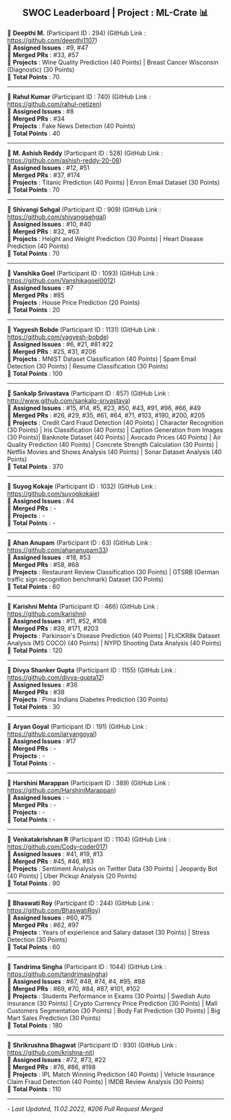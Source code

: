 <div align = 'center'>
  <h2> SWOC Leaderboard | Project : ML-Crate 📊 </h2>
  </div>


🔴 **Deepthi M.** (Participant ID : 294) (GitHub Link : https://github.com/deepthi1107) <br/>
🔴 **Assigned Issues** : #9, #47 <br/>
🔴 **Merged PRs** : #33, #57 <br/>
🔴 **Projects** : Wine Quality Prediction (40 Points) | Breast Cancer Wisconsin (Diagnostic) (30 Points) <br/>
🔴 **Total Points** : 70 <br/>

************************************************************
🔴 **Rahul Kumar** (Participant ID : 740) (GitHub Link : https://github.com/rahul-netizen)<br/>
🔴 **Assigned Issues** : #8 <br/>
🔴 **Merged PRs** : #34 <br/>
🔴 **Projects** : Fake News Detection (40 Points) <br/>
🔴 **Total Points** : 40 <br/>

**************************************************************
🔴 **M. Ashish Reddy** (Participant ID : 528) (GitHub Link : https://github.com/ashish-reddy-20-08)<br/>
🔴 **Assigned Issues** : #12, #51 <br/>
🔴 **Merged PRs** : #37, #174 <br/>
🔴 **Projects** : Titanic Prediction (40 Points) | Enron Email Dataset (30 Points) <br/>
🔴 **Total Points** : 70 <br/>

****************************************************************
🔴 **Shivangi Sehgal** (Participant ID : 909) (GitHub Link :  https://github.com/shivangisehgal)<br/>
🔴 **Assigned Issues** : #10, #40 <br/>
🔴 **Merged PRs** : #32, #63 <br/>
🔴 **Projects** : Height and Weight Prediction (30 Points) | Heart Disease Prediction (40 Points) <br/>
🔴 **Total Points** : 70 <br/>

***************************************************************
🔴 **Vanshika Goel** (Participant ID : 1093) (GitHub Link : https://github.com/Vanshikagoel0012)<br/>
🔴 **Assigned Issues** : #7 <br/>
🔴 **Merged PRs** : #85 <br/>
🔴 **Projects** : House Price Prediction (20 Points) <br/>
🔴 **Total Points** : 20 <br/>

****************************************************************
🔴 **Yagyesh Bobde** (Participant ID : 1131) (GitHub Link : https://github.com/yagyesh-bobde)<br/>
🔴 **Assigned Issues** : #6, #21, #81 #22 <br/>
🔴 **Merged PRs** : #25, #31, #206 <br/>
🔴 **Projects** : MNIST Dataset Classification (40 Points) | Spam Email Detection (30 Points) | Resume Classification (30 Points)<br/>
🔴 **Total Points** : 100 <br/>

****************************************************************
🔴 **Sankalp Srivastava** (Participant ID : 857) (GitHub Link : http://www.github.com/sankalp-srivastava)<br/>
🔴 **Assigned Issues** : #15, #14, #5, #23, #50, #43, #91, #96, #66, #49 <br/>
🔴 **Merged PRs** : #26, #29, #35, #61, #64, #71, #103, #190, #200, #205 <br/>
🔴 **Projects** : Credit Card Fraud Detection (40 Points) | Character Recognition (30 Points) | Iris Classification (40 Points) | Caption Generation from Images (30 Points)| Banknote Dataset (40 Points) | Avocado Prices (40 Points) | Air Quality Prediction (40 Points) | Concrete Strength Calculation (30 Points) | Netflix Movies and Shows Analysis (40 Points) | Sonar Dataset Analysis (40 Points)<br/>
🔴 **Total Points** : 370 <br/>

****************************************************************
🔴 **Suyog Kokaje** (Participant ID : 1032) (GitHub Link : https://github.com/suyogkokaje)<br/>
🔴 **Assigned Issues** : #4 <br/>
🔴 **Merged PRs** : - <br/>
🔴 **Projects** : - <br/>
🔴 **Total Points** : - <br/>

****************************************************************
🔴 **Ahan Anupam** (Participant ID : 63) (GitHub Link : https://github.com/ahananupam33)<br/>
🔴 **Assigned Issues** : #18, #53 <br/>
🔴 **Merged PRs** : #58, #68 <br/>
🔴 **Projects** : Restaurant Review Classification (30 Points) | GTSRB (German traffic sign recognition benchmark) Dataset (30 Points) <br/>
🔴 **Total Points** : 60 <br/>

****************************************************************
🔴 **Karishni Mehta** (Participant ID : 466) (GitHub Link : https://github.com/karishni)<br/>
🔴 **Assigned Issues** : #11, #52, #108 <br/>
🔴 **Merged PRs** : #39, #171, #203 <br/>
🔴 **Projects** : Parkinson's Disease Prediction (40 Points) | FLICKR8k Dataset Analysis (MS COCO) (40 Points) | NYPD Shooting Data Analysis (40 Points)<br/>
🔴 **Total Points** : 120 <br/>

****************************************************************
🔴 **Divya Shanker Gupta** (Participant ID : 1155) (GitHub Link : https://github.com/divya-gupta12)<br/>
🔴 **Assigned Issues** : #36 <br/>
🔴 **Merged PRs** : #38 <br/>
🔴 **Projects** : Pima Indians Diabetes Prediction (30 Points) <br/>
🔴 **Total Points** : 30 <br/>

****************************************************************
🔴 **Aryan Goyal** (Participant ID : 191) (GitHub Link : https://github.com/iaryangoyal)<br/>
🔴 **Assigned Issues** : #17 <br/>
🔴 **Merged PRs** : - <br/>
🔴 **Projects** : - <br/>
🔴 **Total Points** : - <br/>

****************************************************************
🔴 **Harshini Marappan** (Participant ID : 389) (GitHub Link : https://github.com/HarshiniMarappan)<br/>
🔴 **Assigned Issues** : - <br/>
🔴 **Merged PRs** : - <br/>
🔴 **Projects** : - <br/>
🔴 **Total Points** : - <br/>

****************************************************************
🔴 **Venkatakrishnan R** (Participant ID : 1104) (GitHub Link : https://github.com/Cody-coder017)<br/>
🔴 **Assigned Issues** : #41, #19, #13 <br/>
🔴 **Merged PRs** : #45, #46, #83 <br/>
🔴 **Projects** : Sentiment Analysis on Twitter Data (30 Points) | Jeopardy Bot (40 Points) | Uber Pickup Analysis (20 Points) <br/>
🔴 **Total Points** : 90 <br/>

****************************************************************
🔴 **Bhaswati Roy** (Participant ID : 244) (GitHub Link : https://github.com/BhaswatiRoy)<br/>
🔴 **Assigned Issues** : #60, #75 <br/>
🔴 **Merged PRs** : #62, #97 <br/>
🔴 **Projects** : Years of experience and Salary dataset (30 Points) | Stress Detection (30 Points)<br/>
🔴 **Total Points** : 60 <br/>

****************************************************************
🔴 **Tandrima Singha** (Participant ID : 1044) (GitHub Link : https://github.com/tandrimasingha)<br/>
🔴 **Assigned Issues** : #67, #48, #74, #4, #95, #88<br/>
🔴 **Merged PRs** : #69, #70, #84, #87, #101, #102<br/>
🔴 **Projects** : Students Performance in Exams (30 Points) | Swedish Auto Insurance (30 Points) | Crypto Currency Price Prediction (30 Points) | Mall Customers Segmentation (30 Points) | Body Fat Prediction (30 Points) | Big Mart Sales Prediction (30 Points)<br/>
🔴 **Total Points** : 180 <br/>

****************************************************************
🔴 **Shrikrushna Bhagwat** (Participant ID : 930) (GitHub Link : https://github.com/krishna-nit)<br/>
🔴 **Assigned Issues** : #72, #73, #22 <br/>
🔴 **Merged PRs** : #76, #86, #198 <br/>
🔴 **Projects** : IPL Match Winning Prediction (40 Points) | Vehicle Insurance Claim Fraud Detection (40 Points) | IMDB Review Analysis (30 Points) <br/>
🔴 **Total Points** : 110 <br/>

****************************************************************



*- Last Updated, 11.02.2022, #206 Pull Request Merged*
